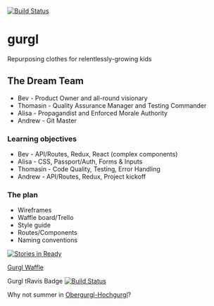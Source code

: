 [![Build Status](https://travis-ci.org/EDA-Gurgl/gurgl.svg?branch=master)](https://travis-ci.org/EDA-Gurgl/gurgl)

# gurgl
Repurposing clothes for relentlessly-growing kids

## The Dream Team
- Bev - Product Owner and all-round visionary
- Thomasin - Quality Assurance Manager and Testing Commander
- Alisa - Propagandist and Enforced Morale Authority
- Andrew - Git Master

### Learning objectives
- Bev - API/Routes, Redux, React (complex components)
- Alisa - CSS, Passport/Auth, Forms & Inputs
- Thomasin - Code Quality, Testing, Error Handling
- Andrew - API/Routes, Redux, Project kickoff

### The plan
- Wireframes
- Waffle board/Trello
- Style guide
- Routes/Components
- Naming conventions

[![Stories in Ready](https://badge.waffle.io/EDA-Gurgl/gurgl.png?label=ready&title=Ready)](http://waffle.io/EDA-Gurgl/gurgl)

[Gurgl Waffle](https://waffle.io/EDA-Gurgl/gurgl)

Gurgl tRavis Badge [![Build Status](https://travis-ci.org/EDA-Gurgl/gurgl.svg?branch=master)](https://travis-ci.org/EDA-Gurgl/gurgl)

Why not summer in [Obergurgl-Hochgurgl](https://www.obergurgl.com/en)?
